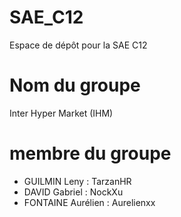 # SAE_C12
Espace de dépôt pour la SAE C12
# Nom du groupe
Inter Hyper Market (IHM)
# membre du groupe
- GUILMIN Leny : TarzanHR
- DAVID Gabriel : NockXu
- FONTAINE Aurélien : Aurelienxx
